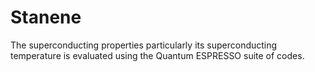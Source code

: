 # Stanene
The superconducting properties particularly its superconducting temperature is evaluated using the Quantum ESPRESSO suite of codes.

